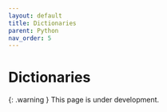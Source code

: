```yaml
---
layout: default
title: Dictionaries 
parent: Python
nav_order: 5
---
```


# Dictionaries 

{: .warning }
This page is under development.